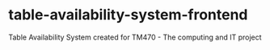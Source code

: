 # table-availability-system-frontend
Table Availability System created for TM470 - The computing and IT project
